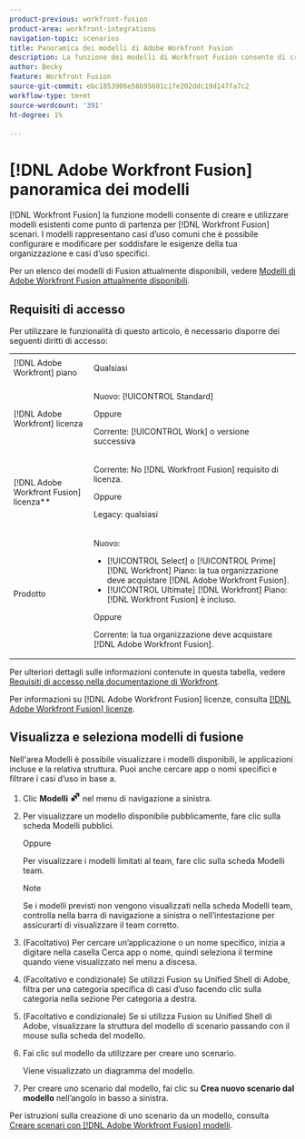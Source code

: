 ```yaml
---
product-previous: workfront-fusion
product-area: workfront-integrations
navigation-topic: scenarios
title: Panoramica dei modelli di Adobe Workfront Fusion
description: La funzione dei modelli di Workfront Fusion consente di creare e utilizzare i modelli esistenti come punto di partenza per [!DNL Workfront Fusion] scenari.
author: Becky
feature: Workfront Fusion
source-git-commit: ebc1853906e56b95601c1fe202ddc19d147fa7c2
workflow-type: tm+mt
source-wordcount: '391'
ht-degree: 1%

---
```


# [!DNL Adobe Workfront Fusion] panoramica dei modelli

[!DNL Workfront Fusion] la funzione modelli consente di creare e utilizzare modelli esistenti come punto di partenza per [!DNL Workfront Fusion] scenari. I modelli rappresentano casi d’uso comuni che è possibile configurare e modificare per soddisfare le esigenze della tua organizzazione e casi d’uso specifici.

Per un elenco dei modelli di Fusion attualmente disponibili, vedere [Modelli di Adobe Workfront Fusion attualmente disponibili](/help/quicksilver/workfront-fusion/scenarios/templates/currently-available-fusion-templates.md).

## Requisiti di accesso

Per utilizzare le funzionalità di questo articolo, è necessario disporre dei seguenti diritti di accesso:

<table style="table-layout:auto"> 
 <col>  
 <col>  
 <tbody>  
  <tr>  
   <td role="rowheader">[!DNL Adobe Workfront] piano</td>  
   <td> <p>Qualsiasi</p> </td>  
  </tr>  
  <tr data-mc-conditions="">  
   <td role="rowheader">[!DNL Adobe Workfront] licenza</td>  
   <td> <p>Nuovo: [!UICONTROL Standard]</p><p>Oppure</p><p>Corrente: [!UICONTROL Work] o versione successiva</p> </td>  
  </tr>  
  <tr>  
   <td role="rowheader">[!DNL Adobe Workfront Fusion] licenza**</td>  
   <td> 
   <p>Corrente: No [!DNL Workfront Fusion] requisito di licenza.</p> 
   <p>Oppure</p> 
   <p>Legacy: qualsiasi </p> 
   </td>  
  </tr>  
  <tr>  
   <td role="rowheader">Prodotto</td>  
   <td> 
   <p>Nuovo:</p> <ul><li>[!UICONTROL Select] o [!UICONTROL Prime] [!DNL Workfront] Piano: la tua organizzazione deve acquistare [!DNL Adobe Workfront Fusion].</li><li>[!UICONTROL Ultimate] [!DNL Workfront] Piano: [!DNL Workfront Fusion] è incluso.</li></ul> 
   <p>Oppure</p> 
   <p>Corrente: la tua organizzazione deve acquistare [!DNL Adobe Workfront Fusion].</p> 
   </td>  
  </tr> 
 </tbody>  
</table>

Per ulteriori dettagli sulle informazioni contenute in questa tabella, vedere [Requisiti di accesso nella documentazione di Workfront](/help/quicksilver/administration-and-setup/add-users/access-levels-and-object-permissions/access-level-requirements-in-documentation.md).

Per informazioni su [!DNL Adobe Workfront Fusion] licenze, consulta [[!DNL Adobe Workfront Fusion] licenze](/help/quicksilver/workfront-fusion/get-started/license-automation-vs-integration.md).

## Visualizza e seleziona modelli di fusione

Nell&#39;area Modelli è possibile visualizzare i modelli disponibili, le applicazioni incluse e la relativa struttura. Puoi anche cercare app o nomi specifici e filtrare i casi d’uso in base a.

1. Clic **Modelli** ![Icona modello](assets/fusion-template-icon.png) nel menu di navigazione a sinistra.
1. Per visualizzare un modello disponibile pubblicamente, fare clic sulla scheda Modelli pubblici.

   Oppure

   Per visualizzare i modelli limitati al team, fare clic sulla scheda Modelli team.

   >[!NOTE]
   >
   >Se i modelli previsti non vengono visualizzati nella scheda Modelli team, controlla nella barra di navigazione a sinistra o nell’intestazione per assicurarti di visualizzare il team corretto.
1. (Facoltativo) Per cercare un’applicazione o un nome specifico, inizia a digitare nella casella Cerca app o nome, quindi seleziona il termine quando viene visualizzato nel menu a discesa.
1. (Facoltativo e condizionale) Se utilizzi Fusion su Unified Shell di Adobe, filtra per una categoria specifica di casi d’uso facendo clic sulla categoria nella sezione Per categoria a destra.
1. (Facoltativo e condizionale) Se si utilizza Fusion su Unified Shell di Adobe, visualizzare la struttura del modello di scenario passando con il mouse sulla scheda del modello.
1. Fai clic sul modello da utilizzare per creare uno scenario.

   Viene visualizzato un diagramma del modello.

1. Per creare uno scenario dal modello, fai clic su **Crea nuovo scenario dal modello** nell’angolo in basso a sinistra.

Per istruzioni sulla creazione di uno scenario da un modello, consulta [Creare scenari con [!DNL Adobe Workfront Fusion] modelli](/help/quicksilver/workfront-fusion/scenarios/templates/create-scenarios-with-fusion-templates.md).
